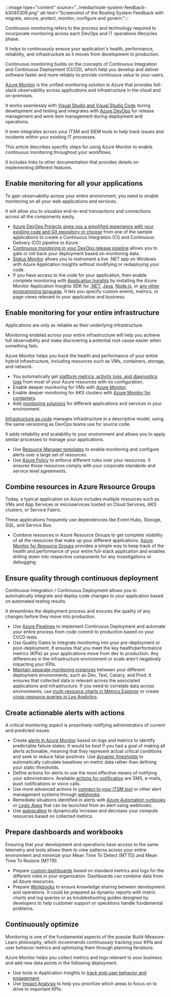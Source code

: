 :::image type="content" source="../media/route-system-feedback-b3040309.png" alt-text="Screenshot of the Routing System Feedback with migrate, secure, protect, monitor, configure and govern.":::

Continuous monitoring refers to the process and technology required to incorporate monitoring across each DevOps and IT operations lifecycles phase.

It helps to continuously ensure your application's health, performance, reliability, and infrastructure as it moves from development to production.

Continuous monitoring builds on the concepts of Continuous Integration and Continuous Deployment (CI/CD), which help you develop and deliver software faster and more reliably to provide continuous value to your users.

[Azure Monitor](/azure/azure-monitor/overview) is the unified monitoring solution in Azure that provides full-stack observability across applications and infrastructure in the cloud and on-premises.

It works seamlessly with [Visual Studio and Visual Studio Code](https://visualstudio.microsoft.com/) during development and testing and integrates with [Azure DevOps](/azure/devops/user-guide/index) for release management and work item management during deployment and operations.

It even integrates across your ITSM and SIEM tools to help track issues and incidents within your existing IT processes.

This article describes specific steps for using Azure Monitor to enable continuous monitoring throughout your workflows.

It includes links to other documentation that provides details on implementing different features.

## Enable monitoring for all your applications

To gain observability across your entire environment, you need to enable monitoring on all your web applications and services.

It will allow you to visualize end-to-end transactions and connections across all the components easily.

- [Azure DevOps Projects gives you a simplified experience with your existing code and Git repository or choose](/azure/devops-project/overview) from one of the sample applications to create a Continuous Integration (CI) and Continuous Delivery (CD) pipeline to Azure.
- [Continuous monitoring in your DevOps release pipeline](/azure/application-insights/app-insights-vsts-continuous-monitoring) allows you to gate or roll back your deployment based on monitoring data.
- [Status Monitor](/azure/application-insights/app-insights-monitor-performance-live-website-now) allows you to instrument a live .NET app on Windows with Azure Application Insights without modifying or redeploying your code.
- If you have access to the code for your application, then enable complete monitoring with [Application Insights](/azure/application-insights/app-insights-overview) by installing the Azure Monitor Application Insights SDK for [.NET](/azure/application-insights/quick-monitor-portal), [Java](/azure/application-insights/app-insights-java-quick-start), [Node.js](/azure/application-insights/app-insights-nodejs-quick-start), or [any other programming language](/azure/application-insights/app-insights-platforms). It lets you specify custom events, metrics, or page views relevant to your application and business.

## Enable monitoring for your entire infrastructure

Applications are only as reliable as their underlying infrastructure.

Monitoring enabled across your entire infrastructure will help you achieve full observability and make discovering a potential root cause easier when something fails.

Azure Monitor helps you track the health and performance of your entire hybrid infrastructure, including resources such as VMs, containers, storage, and network.

- You automatically get [platform metrics, activity logs, and diagnostics logs](/azure/azure-monitor/data-sources) from most of your Azure resources with no configuration.
- Enable deeper monitoring for VMs with [Azure Monitor](/azure/azure-monitor/insights/vminsights-overview).
- Enable deeper monitoring for AKS clusters with [Azure Monitor for containers](/azure/azure-monitor/insights/container-insights-overview).
- Add [monitoring solutions](/azure/azure-monitor/insights/solutions-inventory) for different applications and services in your environment.

[Infrastructure as code](/azure/devops/learn/what-is-infrastructure-as-code) manages infrastructure in a descriptive model, using the same versioning as DevOps teams use for source code.

It adds reliability and scalability to your environment and allows you to apply similar processes to manage your applications.

- Use [Resource Manager templates](https://github.com/Azure/azure-quickstart-templates) to enable monitoring and configure alerts over a large set of resources.
- Use [Azure Policy](/azure/governance/policy/overview) to enforce different rules over your resources. It ensures those resources comply with your corporate standards and service level agreements.

## Combine resources in Azure Resource Groups

Today, a typical application on Azure includes multiple resources such as VMs and App Services or microservices hosted on Cloud Services, AKS clusters, or Service Fabric.

These applications frequently use dependencies like Event Hubs, Storage, SQL, and Service Bus.

- Combine resources in Azure Resource Groups to get complete visibility of all the resources that make up your different applications. [Azure Monitor for Resource Groups](/azure/azure-monitor/insights/resource-group-insights) provides a simple way to keep track of the health and performance of your entire full-stack application and enables drilling down into respective components for any investigations or debugging.

## Ensure quality through continuous deployment

Continuous Integration / Continuous Deployment allows you to automatically integrate and deploy code changes to your application based on automated testing results.

It streamlines the deployment process and ensures the quality of any changes before they move into production.

- Use [Azure Pipelines](/azure/devops/pipelines) to implement Continuous Deployment and automate your entire process from code commit to production based on your CI/CD tests.
- Use Quality Gates to integrate monitoring into your pre-deployment or post-deployment. It ensures that you meet the key health/performance metrics (KPIs) as your applications move from dev to production. Any differences in the infrastructure environment or scale aren't negatively impacting your KPIs.
- [Maintain separate monitoring instances](/azure/application-insights/app-insights-separate-resources) between your different deployment environments, such as Dev, Test, Canary, and Prod. It ensures that collected data is relevant across the associated applications and infrastructure. If you need to correlate data across environments, use [multi-resource charts in Metrics Explorer](/azure/azure-monitor/platform/metrics-charts) or create [cross-resource queries in Log Analytics](/azure/azure-monitor/log-query/cross-workspace-query).

## Create actionable alerts with actions

A critical monitoring aspect is proactively notifying administrators of current and predicted issues.

- Create [alerts in Azure Monitor](/azure/azure-monitor/platform/alerts-overview) based on logs and metrics to identify predictable failure states. It would be best if you had a goal of making all alerts actionable, meaning that they represent actual critical conditions and seek to reduce false positives. Use [dynamic thresholds](/azure/azure-monitor/platform/alerts-dynamic-thresholds) to automatically calculate baselines on metric data rather than defining your static thresholds.
- Define actions for alerts to use the most effective means of notifying your administrators. Available [actions for notification](/azure/azure-monitor/platform/action-groups#create-an-action-group-by-using-the-azure-portal) are SMS, e-mails, push notifications or voice calls.
- Use more advanced actions to [connect to your ITSM tool](/azure/azure-monitor/platform/itsmc-overview) or other alert management systems through [webhooks](/azure/azure-monitor/platform/activity-log-alerts-webhook).
- Remediate situations identified in alerts with [Azure Automation runbooks](/azure/automation/automation-webhooks) or [Logic Apps](/connectors/custom-connectors/create-webhook-trigger) that can be launched from an alert using webhooks.
- Use [autoscaling](/azure/azure-monitor/learn/tutorial-autoscale-performance-schedule) to dynamically increase and decrease your compute resources based on collected metrics.

## Prepare dashboards and workbooks

Ensuring that your development and operations have access to the same telemetry and tools allows them to view patterns across your entire environment and minimize your Mean Time To Detect (MTTD) and Mean Time To Restore (MTTR).

- Prepare [custom dashboards](/azure/application-insights/app-insights-tutorial-dashboards) based on standard metrics and logs for the different roles in your organization. Dashboards can combine data from all Azure resources.
- Prepare [Workbooks](/azure/application-insights/app-insights-usage-workbooks) to ensure knowledge sharing between development and operations. It could be prepared as dynamic reports with metric charts and log queries or as troubleshooting guides designed by developers to help customer support or operations handle fundamental problems.

## Continuously optimize

Monitoring is one of the fundamental aspects of the popular Build-Measure-Learn philosophy, which recommends continuously tracking your KPIs and user behavior metrics and optimizing them through planning iterations.

Azure Monitor helps you collect metrics and logs relevant to your business and add new data points in the following deployment.

- Use tools in Application Insights to [track end-user behavior and engagement](/azure/application-insights/app-insights-tutorial-users).
- Use [Impact Analysis](/azure/application-insights/app-insights-usage-impact) to help you prioritize which areas to focus on to drive to important KPIs.
